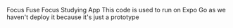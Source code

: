 Focus Fuse
Focus Studying App
This code is used to run on Expo Go as we haven't deploy it because it's just a prototype
